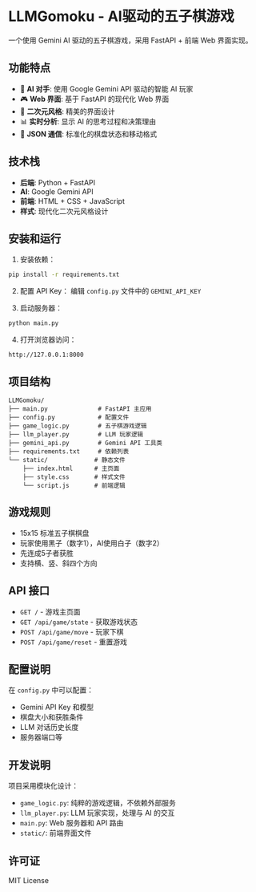# LLMGomoku - AI驱动的五子棋游戏

一个使用 Gemini AI 驱动的五子棋游戏，采用 FastAPI + 前端 Web 界面实现。

## 功能特点

- 🤖 **AI 对手**: 使用 Google Gemini API 驱动的智能 AI 玩家
- 🎮 **Web 界面**: 基于 FastAPI 的现代化 Web 界面
- 🎨 **二次元风格**: 精美的界面设计
- 📊 **实时分析**: 显示 AI 的思考过程和决策理由
- 🔄 **JSON 通信**: 标准化的棋盘状态和移动格式

## 技术栈

- **后端**: Python + FastAPI
- **AI**: Google Gemini API
- **前端**: HTML + CSS + JavaScript
- **样式**: 现代化二次元风格设计

## 安装和运行

1. 安装依赖：
```bash
pip install -r requirements.txt
```

2. 配置 API Key：
编辑 `config.py` 文件中的 `GEMINI_API_KEY`

3. 启动服务器：
```bash
python main.py
```

4. 打开浏览器访问：
```
http://127.0.0.1:8000
```

## 项目结构

```
LLMGomoku/
├── main.py              # FastAPI 主应用
├── config.py            # 配置文件
├── game_logic.py        # 五子棋游戏逻辑
├── llm_player.py        # LLM 玩家逻辑
├── gemini_api.py        # Gemini API 工具类
├── requirements.txt     # 依赖列表
└── static/             # 静态文件
    ├── index.html      # 主页面
    ├── style.css       # 样式文件
    └── script.js       # 前端逻辑
```

## 游戏规则

- 15x15 标准五子棋棋盘
- 玩家使用黑子（数字1），AI使用白子（数字2）
- 先连成5子者获胜
- 支持横、竖、斜四个方向

## API 接口

- `GET /` - 游戏主页面
- `GET /api/game/state` - 获取游戏状态
- `POST /api/game/move` - 玩家下棋
- `POST /api/game/reset` - 重置游戏

## 配置说明

在 `config.py` 中可以配置：
- Gemini API Key 和模型
- 棋盘大小和获胜条件
- LLM 对话历史长度
- 服务器端口等

## 开发说明

项目采用模块化设计：
- `game_logic.py`: 纯粹的游戏逻辑，不依赖外部服务
- `llm_player.py`: LLM 玩家实现，处理与 AI 的交互
- `main.py`: Web 服务器和 API 路由
- `static/`: 前端界面文件

## 许可证

MIT License
